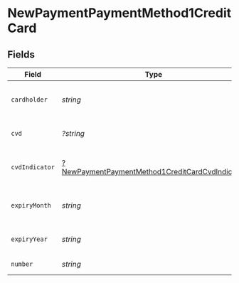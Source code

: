 # NewPaymentPaymentMethod1CreditCard


## Fields

| Field                                                                                                                    | Type                                                                                                                     | Required                                                                                                                 | Description                                                                                                              | Example                                                                                                                  |
| ------------------------------------------------------------------------------------------------------------------------ | ------------------------------------------------------------------------------------------------------------------------ | ------------------------------------------------------------------------------------------------------------------------ | ------------------------------------------------------------------------------------------------------------------------ | ------------------------------------------------------------------------------------------------------------------------ |
| `cardholder`                                                                                                             | *string*                                                                                                                 | :heavy_check_mark:                                                                                                       | Card holder name on the credit card.                                                                                     | John Doe                                                                                                                 |
| `cvd`                                                                                                                    | *?string*                                                                                                                | :heavy_minus_sign:                                                                                                       | CVV or CVD for the credit card.                                                                                          | 456                                                                                                                      |
| `cvdIndicator`                                                                                                           | [?NewPaymentPaymentMethod1CreditCardCvdIndicator](../../models/shared/NewPaymentPaymentMethod1CreditCardCvdIndicator.md) | :heavy_minus_sign:                                                                                                       | CVD indicator for the credit card.                                                                                       |                                                                                                                          |
| `expiryMonth`                                                                                                            | *string*                                                                                                                 | :heavy_check_mark:                                                                                                       | Expiration month for the credit card.                                                                                    | 03                                                                                                                       |
| `expiryYear`                                                                                                             | *string*                                                                                                                 | :heavy_check_mark:                                                                                                       | Expiration year for the credit card.                                                                                     | 2023                                                                                                                     |
| `number`                                                                                                                 | *string*                                                                                                                 | :heavy_check_mark:                                                                                                       | Credit card number.                                                                                                      | 4111111111111111                                                                                                         |